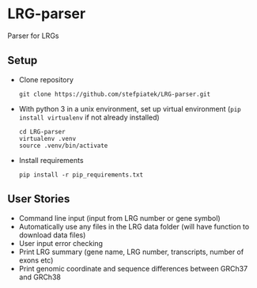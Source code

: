 # LRG-parser
Parser for LRGs 

## Setup

- Clone repository 

      git clone https://github.com/stefpiatek/LRG-parser.git

- With python 3 in a unix environment, set up virtual environment (`pip install virtualenv`
 if not already installed)
    
      cd LRG-parser
      virtualenv .venv
      source .venv/bin/activate 
- Install requirements

      pip install -r pip_requirements.txt


## User Stories

- Command line input (input from LRG number or gene symbol)
- Automatically use any files in the LRG data folder (will have function to download data files)
- User input error checking
- Print LRG summary (gene name, LRG number, transcripts, number of exons etc)
- Print genomic coordinate and sequence differences between GRCh37 and GRCh38
